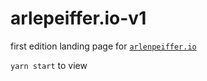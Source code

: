 # arlepeiffer.io-v1

first edition landing page for [`arlenpeiffer.io`](https://arlenpeiffer.io/)

`yarn start` to view

